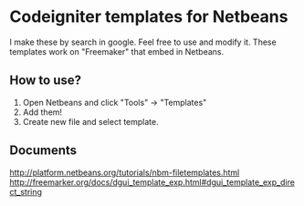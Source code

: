 # Codeigniter templates for Netbeans
I make these by search in google. Feel free to use and modify it. These templates work on "Freemaker" that embed in Netbeans.

## How to use?
1. Open Netbeans and click "Tools" -> "Templates"
2. Add them!
3. Create new file and select template.

## Documents
http://platform.netbeans.org/tutorials/nbm-filetemplates.html
http://freemarker.org/docs/dgui_template_exp.html#dgui_template_exp_direct_string
